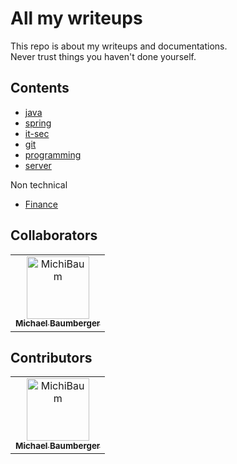 # All my writeups

This repo is about my writeups and documentations.  
Never trust things you haven't done yourself.

## Contents

- [java](./java/README.md)
- [spring](./java/spring/README.md)
- [it-sec](./it-sec/README.md)
- [git](./git/README.md)
- [programming](./programming/README.md)
- [server](./server/README.md)

Non technical

- [Finance](./finances/README.md)

## Collaborators

<!-- readme: collaborators -start -->
<table>
<tr>
    <td align="center">
        <a href="https://github.com/MichiBaum">
            <img src="https://avatars.githubusercontent.com/u/36712219?v=4" width="100;" alt="MichiBaum"/>
            <br />
            <sub><b>Michael Baumberger</b></sub>
        </a>
    </td></tr>
</table>
<!-- readme: collaborators -end -->

## Contributors

<!-- readme: contributors -start -->
<table>
<tr>
    <td align="center">
        <a href="https://github.com/MichiBaum">
            <img src="https://avatars.githubusercontent.com/u/36712219?v=4" width="100;" alt="MichiBaum"/>
            <br />
            <sub><b>Michael Baumberger</b></sub>
        </a>
    </td></tr>
</table>
<!-- readme: contributors -end -->
